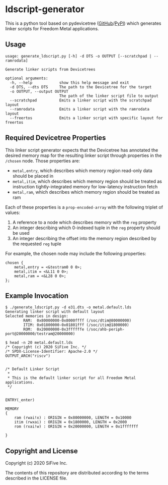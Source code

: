 # ldscript-generator

This is a python tool based on pydevicetree
([GitHub](https://github.com/sifive/pydevicetree)/[PyPI](https://pypi.org/project/pydevicetree/))
which generates linker scripts for Freedom Metal applications.

## Usage

```
usage: generate_ldscript.py [-h] -d DTS -o OUTPUT [--scratchpad | --ramrodata]

Generate linker scripts from Devicetrees

optional arguments:
  -h, --help            show this help message and exit
  -d DTS, --dts DTS     The path to the Devicetree for the target
  -o OUTPUT, --output OUTPUT
                        The path of the linker script file to output
  --scratchpad          Emits a linker script with the scratchpad layout
  --ramrodata           Emits a linker script with the ramrodata layout
  --freertos            Emits a linker script with specific layout for freertos
```

## Required Devicetree Properties

This linker script generator expects that the Devicetree has annotated the desired memory map
for the resulting linker script through properties in the `/chosen` node. Those properties are:

  - `metal,entry`, which describes which memory region read-only data should be placed in
  - `metal,itim`, which describes which memory region should be treated as instruction
    tightly-integrated memory for low-latency instruction fetch
  - `metal,ram`, which describes which memory region should be treated as ram

Each of these properties is a `prop-encoded-array` with the following triplet of values:

  1. A reference to a node which describes memory with the `reg` property
  2. An integer describing which 0-indexed tuple in the `reg` property should be used
  3. An integer describing the offset into the memory region described by the requested `reg` tuple

For example, the chosen node may include the following properties:
```
chosen {
    metal,entry = <&testram0 0 0>;
    metal,itim = <&L11 0 0>;
    metal,ram = <&L28 0 0>;
};
```

## Example Invocation

```
$ ./generate_ldscript.py -d e31.dts -o metal.default.lds
Generating linker script with default layout
Selected memories in design:
        RAM:  0x80000000-0x8000ffff (/soc/dtim@80000000)
        ITIM: 0x01800000-0x01801fff (/soc/itim@1800000)
        ROM:  0x20000000-0x3ffffffe (/soc/ahb-periph-port@20000000/testram@20000000)

$ head -n 20 metal.default.lds
/* Copyright (c) 2020 SiFive Inc. */
/* SPDX-License-Identifier: Apache-2.0 */
OUTPUT_ARCH("riscv")


/* Default Linker Script
 *
 * This is the default linker script for all Freedom Metal applications.
 */


ENTRY(_enter)

MEMORY
{
    ram (rwai!x) : ORIGIN = 0x80000000, LENGTH = 0x10000
    itim (rwxai) : ORIGIN = 0x1800000, LENGTH = 0x2000
    rom (rxai!w) : ORIGIN = 0x20000000, LENGTH = 0x1fffffff
    
}
```

## Copyright and License

Copyright (c) 2020 SiFive Inc.

The contents of this repository are distributed according to the terms described in the LICENSE
file.
